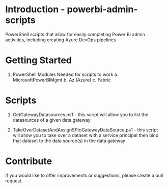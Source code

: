 # Introduction - powerbi-admin-scripts
PowerShell scripts that allow for easily completing Power BI admin activities, including
creating Azure DevOps pipelines

# Getting Started
1.	PowerShell Modules Needed for scripts to work
	a.  MicrosoftPowerBIMgmt
	b.  Az (Azure)
	c.  Fabric

# Scripts
1.	GetGatewayDatasources.ps1 - this script will allow you to list the datasources of a
	given data gateway
	
2.	TakeOverDatasetAndAssignSPtoGatewayDataSource.ps1 - this script will allow you to 
	take over a dataset with a service principal then bind that dataset to the data
	source(s) in the data gateway
	
	


# Contribute
If you would like to offer improvements or suggestions, please create a pull request.
